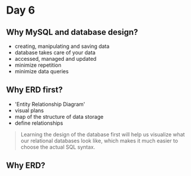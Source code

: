 # Day 6

## Why MySQL and database design?

- creating, manipulating and saving data
- database takes care of your data
-  accessed, managed and updated
-  minimize repetition
-  minimize data queries

## Why ERD first?

-  'Entity Relationship Diagram'
-  visual plans
-  map of the structure of data storage
-  define relationships

>Learning the design of the database first will help us visualize what our relational databases look like, which makes it much easier to choose the actual SQL syntax.

## Why ERD?

